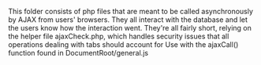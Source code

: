 This folder consists of php files that are meant to be called asynchronously by AJAX from users' browsers.
They all interact with the database and let the users know how the interaction went.
They're all fairly short, relying on the helper file ajaxCheck.php, which handles security issues that all operations dealing with tabs should account for
Use with the ajaxCall() function found in DocumentRoot/general.js
